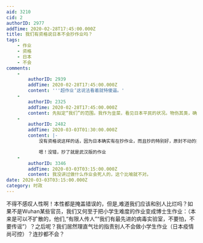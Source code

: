 ```yaml
---
aid: 3210
cid: 2
authorID: 2977
addTime: 2020-02-28T17:45:00.000Z
title: 我们有资格说日本不会抄作业吗？
tags:
    - 作业
    - 资格
    - 日本
    - 不会
comments:
    -
        authorID: 2939
        addTime: 2020-02-28T17:45:00.000Z
        content: '''超作业‘这说法看着就特傻逼。'
    -
        authorID: 2325
        addTime: 2020-02-28T17:45:00.000Z
        content: 先拟定“我们”的范围。我作为韭菜，看见日本平民的状况。物伤其类，确实可以指责日本政府。
    -
        authorID: 2482
        addTime: 2020-03-03T01:30:00.000Z
        content: |-
            没有资格说这样的话，因为日本确实有在抄作业，而且抄的特别好，原封不动的抄了下来。

            嗯！没错，抄了就是武汉版的作业
    -
        authorID: 3346
        addTime: 2020-03-03T03:15:00.000Z
        content: 我没讲过做什么作业会死人的，这个比喻就不对。
date: 2020-03-03T03:15:00.000Z
category: 时政
---
```


不得不感叹人性啊！本性都是掩盖错误的，但是,难道我们应该和别人比烂吗？如果不是Wuhan某些官员，我们又何至于把小学生难度的作业变成博士生作业：（本来是可以不扩散的，他们,“有限人传人”“我们有最先进的病毒实验室，不要怕，不要传谣”）？之后呢？我们居然理直气壮的指责别人不会做小学生作业（日本疫情尚可控）？连抄都不会？
